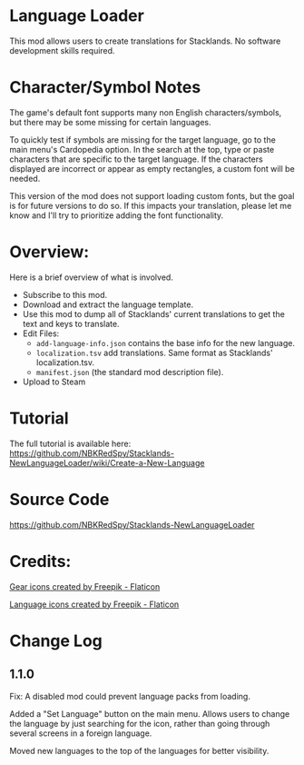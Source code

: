 # Language Loader
This mod allows users to create translations for Stacklands.  No software development skills required.

# Character/Symbol Notes
The game's default font supports many non English characters/symbols, but there may be some missing for certain languages.

To quickly test if symbols are missing for the target language, go to the main menu's Cardopedia option.  In the search at the top, type or paste characters that are specific to the target language.  If the characters displayed are incorrect or appear as empty rectangles, a custom font will be needed.

This version of the mod does not support loading custom fonts, but the goal is for future versions to do so.
If this impacts your translation, please let me know and I'll try to prioritize adding the font functionality.

# Overview:
Here is a brief overview of what is involved.  

* Subscribe to this mod.
* Download and extract the language template.
* Use this mod to dump all of Stacklands' current translations to get the text and keys to translate.
* Edit Files: 
    * ``add-language-info.json`` contains the base info for the new language.
    * ``localization.tsv`` add translations. Same format as Stacklands' localization.tsv.
    * ``manifest.json`` (the standard mod description file).
* Upload to Steam

# Tutorial
The full tutorial is available here:  https://github.com/NBKRedSpy/Stacklands-NewLanguageLoader/wiki/Create-a-New-Language

# Source Code
https://github.com/NBKRedSpy/Stacklands-NewLanguageLoader


# Credits:
[Gear icons created by Freepik - Flaticon](https://www.flaticon.com/free-icons/gear)

[Language icons created by Freepik - Flaticon](https://www.flaticon.com/free-icons/language)

# Change Log
## 1.1.0

Fix:  A disabled mod could prevent language packs from loading.

Added a "Set Language" button on the main menu.  Allows users to change the language by just searching for the icon, rather than going through several screens in a foreign language.

Moved new languages to the top of the languages for better visibility.
